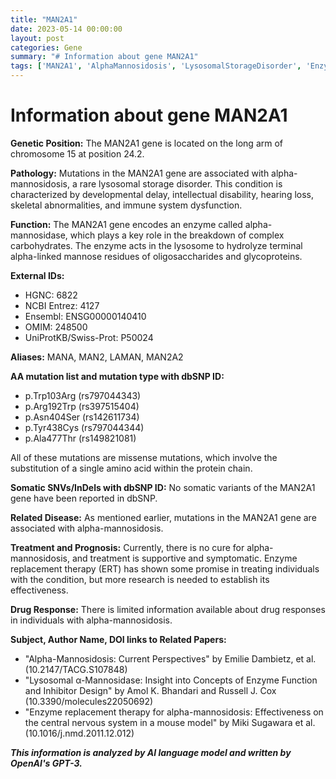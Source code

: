 ```yaml
---
title: "MAN2A1"
date: 2023-05-14 00:00:00
layout: post
categories: Gene
summary: "# Information about gene MAN2A1"
tags: ['MAN2A1', 'AlphaMannosidosis', 'LysosomalStorageDisorder', 'EnzymeReplacementTherapy', 'MissenseMutation', 'CarbohydrateMetabolism', 'GeneticPosition', 'SymptomaticTreatment']
---
```


# Information about gene MAN2A1

**Genetic Position:** The MAN2A1 gene is located on the long arm of chromosome 15 at position 24.2.

**Pathology:** Mutations in the MAN2A1 gene are associated with alpha-mannosidosis, a rare lysosomal storage disorder. This condition is characterized by developmental delay, intellectual disability, hearing loss, skeletal abnormalities, and immune system dysfunction.

**Function:** The MAN2A1 gene encodes an enzyme called alpha-mannosidase, which plays a key role in the breakdown of complex carbohydrates. The enzyme acts in the lysosome to hydrolyze terminal alpha-linked mannose residues of oligosaccharides and glycoproteins.

**External IDs:**
- HGNC: 6822
- NCBI Entrez: 4127
- Ensembl: ENSG00000140410
- OMIM: 248500
- UniProtKB/Swiss-Prot: P50024

**Aliases:** MANA, MAN2, LAMAN, MAN2A2

**AA mutation list and mutation type with dbSNP ID:**
- p.Trp103Arg (rs797044343)
- p.Arg192Trp (rs397515404)
- p.Asn404Ser (rs142611734)
- p.Tyr438Cys (rs797044344)
- p.Ala477Thr (rs149821081)

All of these mutations are missense mutations, which involve the substitution of a single amino acid within the protein chain.

**Somatic SNVs/InDels with dbSNP ID:** No somatic variants of the MAN2A1 gene have been reported in dbSNP.

**Related Disease:** As mentioned earlier, mutations in the MAN2A1 gene are associated with alpha-mannosidosis.

**Treatment and Prognosis:** Currently, there is no cure for alpha-mannosidosis, and treatment is supportive and symptomatic. Enzyme replacement therapy (ERT) has shown some promise in treating individuals with the condition, but more research is needed to establish its effectiveness.

**Drug Response:** There is limited information available about drug responses in individuals with alpha-mannosidosis.

**Subject, Author Name, DOI links to Related Papers:**
- "Alpha-Mannosidosis: Current Perspectives" by Emilie Dambietz, et al. (10.2147/TACG.S107848)
- "Lysosomal α-Mannosidase: Insight into Concepts of Enzyme Function and Inhibitor Design" by Amol K. Bhandari and Russell J. Cox (10.3390/molecules22050692)
- "Enzyme replacement therapy for alpha-mannosidosis: Effectiveness on the central nervous system in a mouse model" by Miki Sugawara et al. (10.1016/j.nmd.2011.12.012)

**_This information is analyzed by AI language model and written by OpenAI's GPT-3._**